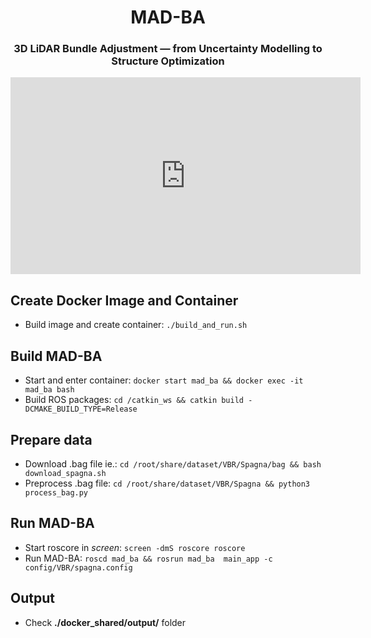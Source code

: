 <div align="center">
    <h1>MAD-BA</h1>
    <h3>3D LiDAR Bundle Adjustment &mdash; from Uncertainty Modelling to Structure Optimization</h3>
</div>

<iframe width="560" height="315" src="https://www.youtube.com/embed/Uz1ST_lP8r4" frameborder="0" allowfullscreen></iframe>


## Create Docker Image and Container
- Build image and create container: ```./build_and_run.sh```

## Build MAD-BA
- Start and enter container: ```docker start mad_ba && docker exec -it mad_ba bash```
- Build ROS packages: ```cd /catkin_ws && catkin build -DCMAKE_BUILD_TYPE=Release```

## Prepare data
- Download .bag file ie.: 
```cd /root/share/dataset/VBR/Spagna/bag && bash download_spagna.sh```
- Preprocess .bag file: ```cd /root/share/dataset/VBR/Spagna && python3 process_bag.py```

## Run MAD-BA
- Start roscore in *screen*: ```screen -dmS roscore roscore```
- Run MAD-BA: ```roscd mad_ba && rosrun mad_ba  main_app -c config/VBR/spagna.config```

## Output
- Check **./docker_shared/output/** folder 